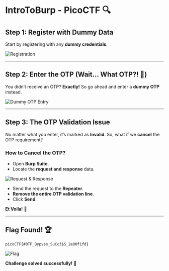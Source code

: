 # IntroToBurp - PicoCTF 🔍

## Step 1: Register with Dummy Data
Start by registering with any **dummy credentials**.

![Registration](https://github.com/user-attachments/assets/811932ae-10e1-4eef-8a16-bf46e0925310)

---

## Step 2: Enter the OTP (Wait... What OTP?! 🤔)
You didn’t receive an OTP? **Exactly!** So go ahead and enter a **dummy OTP** instead.

![Dummy OTP Entry](https://github.com/user-attachments/assets/dc49cf5c-dd37-4119-8821-a785125ee616)

---

## Step 3: The OTP Validation Issue
No matter what you enter, it’s marked as **Invalid**. So, what if we **cancel** the OTP requirement?

### How to Cancel the OTP?
- Open **Burp Suite**.
- Locate the **request and response** data.

![Request & Response](https://github.com/user-attachments/assets/b73db866-d948-4c44-8394-e7ae3fa374c2)

- Send the request to the **Repeater**.
- **Remove the entire OTP validation line**.
- Click **Send**.

**Et Voila!** 🎉

---

## Flag Found! 🏆
```
picoCTF{#0TP_Bypvss_SuCc3$S_2e80f1fd}
```

![Flag](https://github.com/user-attachments/assets/1e2f6131-7ea3-4809-a0c5-020414769194)

**Challenge solved successfully!** 🚀


